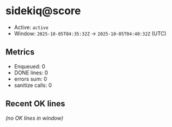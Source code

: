 # sidekiq@score

- Active: `active`
- Window: `2025-10-05T04:35:32Z` → `2025-10-05T04:40:32Z` (UTC)

## Metrics
- Enqueued: 0
- DONE lines: 0
- errors sum: 0
- sanitize calls: 0

## Recent OK lines
_(no OK lines in window)_
